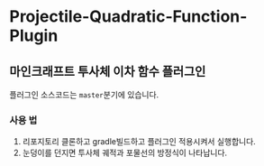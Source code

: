 # Projectile-Quadratic-Function-Plugin
## 마인크래프트 투사체 이차 함수 플러그인
플러그인 소스코드는 `master`분기에 있습니다.

### 사용 법
1. 리포지토리 클론하고 gradle빌드하고 플러그인 적용시켜서 실행합니다.
2. 눈덩이를 던지면 투사체 궤적과 포물선의 방정식이 나타납니다.